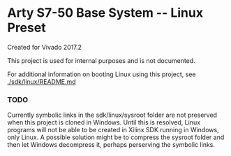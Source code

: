# Arty S7-50 Base System -- Linux Preset 
Created for Vivado 2017.2

This project is used for internal purposes and is not documented.

For additional information on booting Linux using this project, see [./sdk/linux/README.md](./sdk/linux/README.md)

### TODO

Currently symbolic links in the sdk/linux/sysroot folder are not preserved when this project is cloned in Windows. Until this is resolved, Linux programs will not be able to be created in Xilinx SDK running in Windows, only Linux. A possible solution might be to compress the sysroot folder and then let Windows decompress it, perhaps perserving the symbolic links.


